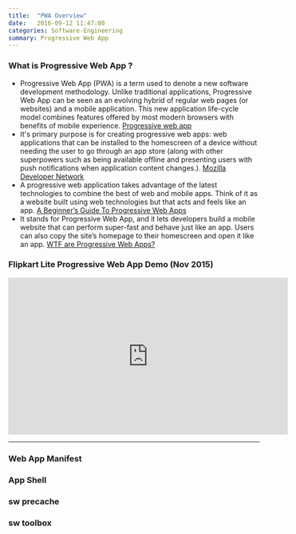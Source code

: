 ```yaml
---
title:  "PWA Overview"
date:   2016-09-12 11:47:00
categories: Software-Engineering
summary: Progressive Web App
---
```

### What is Progressive Web App ?
- Progressive Web App (PWA) is a term used to denote a new software development methodology. Unlike traditional applications, Progressive Web App can be seen as an evolving hybrid of regular web pages (or websites) and a mobile application. This new application life-cycle model combines features offered by most modern browsers with benefits of mobile experience. [Progressive web app](https://en.wikipedia.org/wiki/Progressive_web_app)
- It's primary purpose is for creating progressive web apps: web applications that can be installed to the homescreen of a device without needing the user to go through an app store (along with other superpowers such as being available offline and presenting users with push notifications when application content changes.). [Mozilla Developer Network](https://developer.mozilla.org/en-US/docs/Web/Manifest)
- A progressive web application takes advantage of the latest technologies to combine the best of web and mobile apps. Think of it as a website built using web technologies but that acts and feels like an app. [A Beginner’s Guide To Progressive Web Apps](https://www.smashingmagazine.com/2016/08/a-beginners-guide-to-progressive-web-apps/)
- It stands for Progressive Web App, and it lets developers build a mobile website that can perform super-fast and behave just like an app. Users can also copy the site’s homepage to their homescreen and open it like an app. [WTF are Progressive Web Apps?](http://digiday.com/platforms/wtf-progressive-web-apps/)

### Flipkart Lite Progressive Web App Demo (Nov 2015)

<iframe width="560" height="315" src="https://www.youtube.com/embed/RJ1h-GiRh1E" frameborder="0" allowfullscreen></iframe>

---

### Web App Manifest

### App Shell

### sw precache

### sw toolbox

